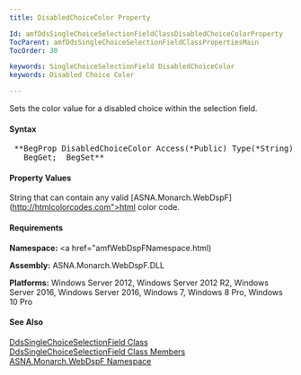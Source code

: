 ```yaml
---
title: DisabledChoiceColor Property

Id: amfDdsSingleChoiceSelectionFieldClassDisabledChoiceColorProperty
TocParent: amfDdsSingleChoiceSelectionFieldClassPropertiesMain
TocOrder: 30

keywords: SingleChoiceSelectionField DisabledChoiceColor
keywords: Disabled Choice Color

---
```


Sets the color value for a disabled choice within the selection field.

#### Syntax
<pre class="prettyprint"> **BegProp DisabledChoiceColor Access(*Public) Type(*String) Modifier(*Overrides)
   BegGet;  BegSet** </pre>

#### Property Values
String that can contain any valid [ASNA.Monarch.WebDspF](http://htmlcolorcodes.com">html color code</a>.

#### Requirements
**Namespace:** <a href="amfWebDspFNamespace.html)

**Assembly:** ASNA.Monarch.WebDspF.DLL

**Platforms:** Windows Server 2012, Windows Server 2012 R2, Windows Server 2016, Windows Server 2016, Windows 7, Windows 8 Pro, Windows 10 Pro

#### See Also
[ DdsSingleChoiceSelectionField Class](amfDdsSingleChoiceSelectionFieldClass.html) <br clear="none" />[ DdsSingleChoiceSelectionField Class Members](amfDdsSingleChoiceSelectionFieldClassMembers.html)<br clear="none" />[ ASNA.Monarch.WebDspF Namespace](amfWebDspFNamespace.html)

